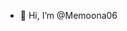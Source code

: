 - 👋 Hi, I’m @Memoona06

<!---
Memoona06/Memoona06 is a ✨ special ✨ repository because its `README.md` (this file) appears on your GitHub profile.
You can click the Preview link to take a look at your changes.
--->
